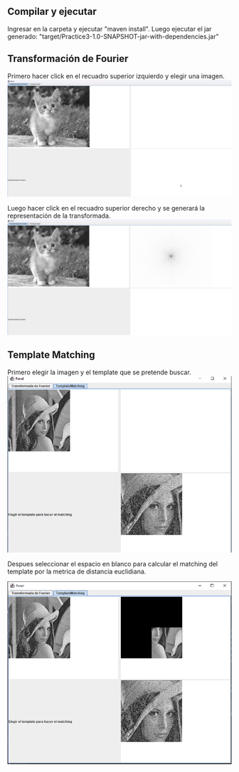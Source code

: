 ## Compilar y ejecutar
Ingresar en la carpeta y ejecutar "maven install".
Luego ejecutar el jar generado: "target/Practice3-1.0-SNAPSHOT-jar-with-dependencies.jar"

## Transformación de Fourier

Primero hacer click en el recuadro superior izquierdo y elegir una imagen.
![img_1.png](images/img_1.png)

Luego hacer click en el recuadro superior derecho y se generará la representación de la transformada.
![img_1.png](images/img_2.png)

## Template Matching 

Primero elegir la imagen y el template que se pretende buscar.
![img_3.png](images/img_3.png)

Despues seleccionar el espacio en blanco para calcular el matching del template
por la metrica de distancia euclidiana.

![img_4.png](images/img_4.png)